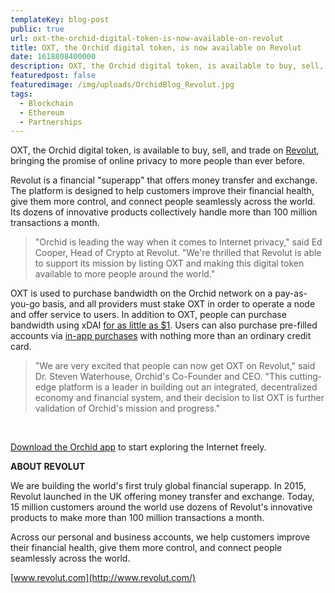 ```yaml
---
templateKey: blog-post
public: true
url: oxt-the-orchid-digital-token-is-now-available-on-revolut
title: OXT, the Orchid digital token, is now available on Revolut
date: 1618808400000
description: OXT, the Orchid digital token, is available to buy, sell, and trade on Revolut, bringing the promise of online privacy to more people than ever before.
featuredpost: false
featuredimage: /img/uploads/OrchidBlog_Revolut.jpg
tags:
  - Blockchain
  - Ethereum
  - Partnerships
---
```


OXT, the Orchid digital token, is available to buy, sell, and trade on [Revolut](https://www.revolut.com/en-US/), bringing the promise of online privacy to more people than ever before.

Revolut is a financial "superapp" that offers money transfer and exchange. The platform is designed to help customers improve their financial health, give them more control, and connect people seamlessly across the world. Its dozens of innovative products collectively handle more than 100 million transactions a month.

> "Orchid is leading the way when it comes to Internet privacy," said Ed Cooper, Head of Crypto at Revolut. "We're thrilled that Revolut is able to support its mission by listing OXT and making this digital token available to more people around the world."

OXT is used to purchase bandwidth on the Orchid network on a pay-as-you-go basis, and all providers must stake OXT in order to operate a node and offer service to users. In addition to OXT, people can purchase bandwidth using xDAI [for as little as \$1](https://blog.orchid.com/starting-today-it-only-costs-1-to-get-started-with-orchid/). Users can also purchase pre-filled accounts via [in-app purchases](https://blog.orchid.com/how-to-start-using-orchids-crypto-vpn-in-seconds/#:~:text=Once%20you've%20got%20the,That's%20it!) with nothing more than an ordinary credit card.

> "We are very excited that people can now get OXT on Revolut," said Dr. Steven Waterhouse, Orchid's Co-Founder and CEO. "This cutting-edge platform is a leader in building out an integrated, decentralized economy and financial system, and their decision to list OXT is further validation of Orchid's mission and progress."

&nbsp;

[Download the Orchid app](https://www.orchid.com/download) to start exploring the Internet freely.

**ABOUT REVOLUT**

We are building the world's first truly global financial superapp. In 2015, Revolut launched in the UK offering money transfer and exchange. Today, 15 million customers around the world use dozens of Revolut's innovative products to make more than 100 million transactions a month.

Across our personal and business accounts, we help customers improve their financial health, give them more control, and connect people seamlessly across the world.

[www.revolut.com](http://www.revolut.com/)
